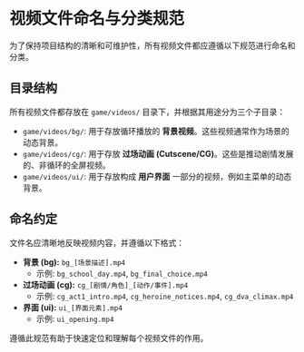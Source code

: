 # 视频文件命名与分类规范

为了保持项目结构的清晰和可维护性，所有视频文件都应遵循以下规范进行命名和分类。

## 目录结构

所有视频文件都存放在 `game/videos/` 目录下，并根据其用途分为三个子目录：

- `game/videos/bg/`: 用于存放循环播放的 **背景视频**。这些视频通常作为场景的动态背景。
- `game/videos/cg/`: 用于存放 **过场动画 (Cutscene/CG)**。这些是推动剧情发展的、非循环的全屏视频。
- `game/videos/ui/`: 用于存放构成 **用户界面** 一部分的视频，例如主菜单的动态背景。

## 命名约定

文件名应清晰地反映视频内容，并遵循以下格式：

- **背景 (bg):** `bg_[场景描述].mp4`
  - 示例: `bg_school_day.mp4`, `bg_final_choice.mp4`
- **过场动画 (cg):** `cg_[剧情/角色]_[动作/事件].mp4`
  - 示例: `cg_act1_intro.mp4`, `cg_heroine_notices.mp4`, `cg_dva_climax.mp4`
- **界面 (ui):** `ui_[界面元素].mp4`
  - 示例: `ui_opening.mp4`

遵循此规范有助于快速定位和理解每个视频文件的作用。